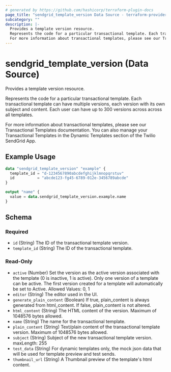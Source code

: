 ```yaml
---
# generated by https://github.com/hashicorp/terraform-plugin-docs
page_title: "sendgrid_template_version Data Source - terraform-provider-sendgrid"
subcategory: ""
description: |-
  Provides a template version resource.
  Represents the code for a particular transactional template. Each transactional template can have multiple versions, each version with its own subject and content. Each user can have up to 300 versions across across all templates.
  For more information about transactional templates, please see our Transactional Templates documentation. You can also manage your Transactional Templates in the Dynamic Templates section of the Twilio SendGrid App.
---
```


# sendgrid_template_version (Data Source)

Provides a template version resource.

Represents the code for a particular transactional template. Each transactional template can have multiple versions, each version with its own subject and content. Each user can have up to 300 versions across across all templates.

For more information about transactional templates, please see our Transactional Templates documentation. You can also manage your Transactional Templates in the Dynamic Templates section of the Twilio SendGrid App.

## Example Usage

```terraform
data "sendgrid_template_version" "example" {
  template_id = "d-1234567890abcdefghijklmnopqrstuv"
  id          = "abcde123-fg45-6789-012e-3456789abcde"
}

output "name" {
  value = data.sendgrid_template_version.example.name
}
```

<!-- schema generated by tfplugindocs -->
## Schema

### Required

- `id` (String) The ID of the transactional template version.
- `template_id` (String) The ID of the transactional template.

### Read-Only

- `active` (Number) Set the version as the active version associated with the template (0 is inactive, 1 is active). Only one version of a template can be active. The first version created for a template will automatically be set to Active. Allowed Values: 0, 1
- `editor` (String) The editor used in the UI.
- `generate_plain_content` (Boolean) If true, plain_content is always generated from html_content. If false, plain_content is not altered.
- `html_content` (String) The HTML content of the version. Maximum of 1048576 bytes allowed.
- `name` (String) The name for the transactional template.
- `plain_content` (String) Text/plain content of the transactional template version. Maximum of 1048576 bytes allowed.
- `subject` (String) Subject of the new transactional template version. maxLength: 255
- `test_data` (String) For dynamic templates only, the mock json data that will be used for template preview and test sends.
- `thumbnail_url` (String) A Thumbnail preview of the template's html content.
